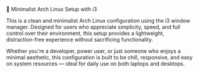 🐧 Minimalist Arch Linux Setup with i3

This is a clean and minimalist Arch Linux configuration using the i3 window manager. Designed for users who appreciate simplicity, speed, and full control over their environment, this setup provides a lightweight, distraction-free experience without sacrificing functionality.

Whether you're a developer, power user, or just someone who enjoys a minimal aesthetic, this configuration is built to be chill, responsive, and easy on system resources — ideal for daily use on both laptops and desktops.

